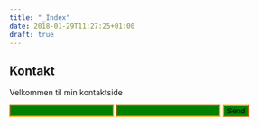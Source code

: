 ```yaml
---
title: "_Index"
date: 2018-01-29T11:27:25+01:00
draft: true
---
```


## Kontakt
<p>Velkommen til min kontaktside</p>


<form action="https://formspree.io/soren0803@gmail.com"
      method="POST">
    <input type="text" name="name">
    <input type="email" name="_replyto">
    <input type="submit" value="Send">
</form>
<style>
    input {                
    background-color: green;
    border-color: orange;
    }
</style>
